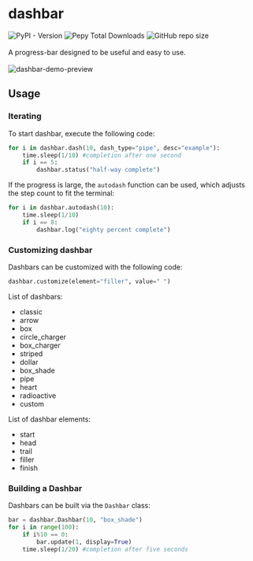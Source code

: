 # dashbar
![PyPI - Version](https://img.shields.io/pypi/v/dashbar)
![Pepy Total Downloads](https://img.shields.io/pepy/dt/dashbar?color=red)
![GitHub repo size](https://img.shields.io/github/repo-size/xyzpw/dashbar)<br/><br/>
A progress-bar designed to be useful and easy to use.<br/><br/>
![dashbar-demo-preview](https://github.com/xyzpw/dashbar/assets/76017734/d5a3bd52-2bc5-455d-ba63-fe28249defe8)
## Usage
### Iterating
To start dashbar, execute the following code:
```python
for i in dashbar.dash(10, dash_type="pipe", desc="example"):
    time.sleep(1/10) #completion after one second
    if i == 5:
        dashbar.status("half-way complete")
```
If the progress is large, the `autodash` function can be used, which adjusts the step count to fit the terminal:
```python
for i in dashbar.autodash(10):
    time.sleep(1/10)
    if i == 8:
        dashbar.log("eighty percent complete")
```

### Customizing dashbar
Dashbars can be customized with the following code:
```python
dashbar.customize(element="filler", value=" ")
```
List of dashbars:
- classic
- arrow
- box
- circle_charger
- box_charger
- striped
- dollar
- box_shade
- pipe
- heart
- radioactive
- custom

List of dashbar elements:
- start
- head
- trail
- filler
- finish

### Building a Dashbar
Dashbars can be built via the `Dashbar` class:
```python
bar = dashbar.Dashbar(10, "box_shade")
for i in range(100):
    if i%10 == 0:
        bar.update(1, display=True)
    time.sleep(1/20) #completion after five seconds
```
